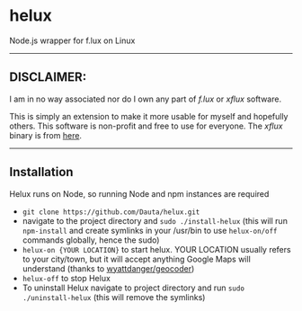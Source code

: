 # helux
Node.js wrapper for f.lux on Linux

---
## DISCLAIMER:

I am in no way associated nor do I own any part of _f.lux_ or _xflux_ software.

This is simply an extension to make it more usable for myself and hopefully others. This software is non-profit and free to use for everyone.
The _xflux_ binary is from [here](https://justgetflux.com/linux.html).

---

## Installation

Helux runs on Node, so running Node and npm instances are required

- `git clone https://github.com/Dauta/helux.git`
- navigate to the project directory and `sudo ./install-helux` (this will run `npm-install` and create symlinks in your /usr/bin to use `helux-on/off` commands globally, hence the sudo)
- `helux-on {YOUR LOCATION}` to start helux. YOUR LOCATION usually refers to your city/town, but it will accept anything Google Maps will understand (thanks to [wyattdanger/geocoder](https://github.com/wyattdanger/geocoder))
- `helux-off` to stop Helux
- To uninstall Helux navigate to project directory and run `sudo ./uninstall-helux` (this will remove the symlinks)
